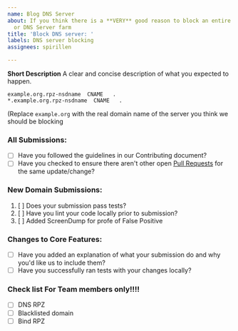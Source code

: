 ```yaml
---
name: Blog DNS Server
about: If you think there is a **VERY** good reason to block an entire DNS server
  or DNS Server farm
title: 'Block DNS server: '
labels: DNS server blocking
assignees: spirillen

---
```


**Short Description**
A clear and concise description of what you expected to happen.

```
example.org.rpz-nsdname  CNAME   .
*.example.org.rpz-nsdname  CNAME   .
```
(Replace `example.org` with the real domain name of the server you think we should be blocking
### All Submissions:

* [ ] Have you followed the guidelines in our Contributing document?
* [ ] Have you checked to ensure there aren't other open [Pull Requests](../../pulls) for the same update/change?

<!-- You can erase any parts of this template not applicable to your Pull Request. -->

### New Domain Submissions:

1. [ ] Does your submission pass tests?
1. [ ] Have you lint your code locally prior to submission?
1. [ ] Added ScreenDump for profe of False Positive

### Changes to Core Features:

* [ ] Have you added an explanation of what your submission do and why you'd like us to include them?
* [ ] Have you successfully ran tests with your changes locally?

### Check list For Team members only!!!!
* [ ] DNS RPZ
* [ ] Blacklisted domain
* [ ] Bind RPZ
